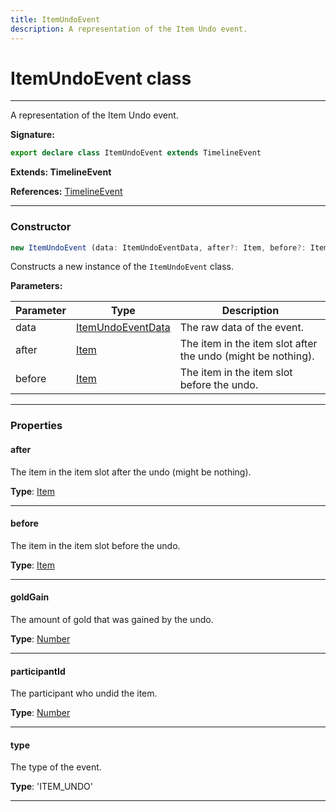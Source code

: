 ```yaml
---
title: ItemUndoEvent
description: A representation of the Item Undo event.
---
```


# ItemUndoEvent class

---

A representation of the Item Undo event.

**Signature:**

```ts
export declare class ItemUndoEvent extends TimelineEvent 
```

**Extends: TimelineEvent**

**References:** [TimelineEvent](/api/classes/timelineevent)

---

### Constructor

```ts
new ItemUndoEvent (data: ItemUndoEventData, after?: Item, before?: Item)
```

Constructs a new instance of the `ItemUndoEvent` class.

**Parameters:**

| Parameter | Type | Description |
| --------- | ---- | ----------- |
| data | [ItemUndoEventData](/api/interfaces/itemundoeventdata) | The raw data of the event. |
| after | [Item](/api/classes/item) | The item in the item slot after the undo (might be nothing). |
| before | [Item](/api/classes/item) | The item in the item slot before the undo. |
---

### Properties

#### after

The item in the item slot after the undo (might be nothing).



**Type**: [Item](/api/classes/item)

---

#### before

The item in the item slot before the undo.



**Type**: [Item](/api/classes/item)

---

#### goldGain

The amount of gold that was gained by the undo.



**Type**: [Number](https://developer.mozilla.org/en-US/docs/Web/JavaScript/Reference/Global_Objects/Number)

---

#### participantId

The participant who undid the item.



**Type**: [Number](https://developer.mozilla.org/en-US/docs/Web/JavaScript/Reference/Global_Objects/Number)

---

#### type

The type of the event.



**Type**: 'ITEM_UNDO'

---

